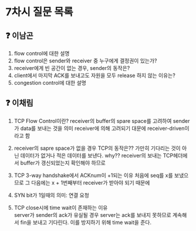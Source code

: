 # 7차시 질문 목록

## ❓ 이남곤

1. flow control에 대한 설명
2. flow control은 sender와 receiver 중 누구에게 결정권이 있는가?
3. receiver에게 빈 공간이 없는 경우, sender의 동작은?
4. client에서 마지막 ACK를 보내고도 자원을 모두 release 하지 않는 이유는?
5. congestion control에 대한 설명

## ❓ 이채림
1. TCP Flow Control이란? 
    receiver의 buffer의 spare space를 고려하여  sender가 data를 보내는 것을 의미
    receiver에 의해 고려되기 대문에 receiver-driven이라고 함
    
2. receiver의 sapre space가 없을 경우 TCP의 동작은??
    가만히 기다리는 것이 아닌 데이터가 없거나 적은 데이터를 보낸다.
    why?? receiver의 보내는 TCP헤더에서 buffer가 갱신되었는지 확인해야 하므로
    
3. TCP 3-way handshake에서 ACKnum이  +1되는 이유
    처음에 seq를 x를 보냈으므로 그 다음에는 x + 1번째부터 receiver가 받아야 되기 때문에
    
4. SYN bit가 1일때의 의미: 연결 요청

5. TCP close시에 time wait이 존재하는 이유   
    server가 sender의 ack가 유실될 경우 server는 ack를 보내지 못하므로 계속해서 fin을 보내고 기다린다. 
    이를 방지하기 위해 time wait을 준다.
